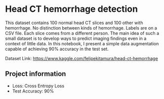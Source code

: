 # Head CT hemorrhage detection

This dataset contains 100 normal head CT slices and 100 other with hemorrhage. No distinction between kinds of hemorrhage. Labels are on a CSV file. Each slice comes from a different person. The main idea of such a small dataset is to develop ways to predict imaging findings even in a context of little data. In this notebook, I present a simple data augmentation capable of achieving 90% accuracy in the test set.

Dataset Link: https://www.kaggle.com/felipekitamura/head-ct-hemorrhage

## Project information

* Loss: Cross Entropy Loss
* Test Accuracy: 90%
